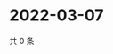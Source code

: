 # 2022-03-07

共 0 条

<!-- BEGIN WEIBO -->
<!-- 最后更新时间 Mon Mar 07 2022 09:00:39 GMT+0800 (China Standard Time) -->

<!-- END WEIBO -->
